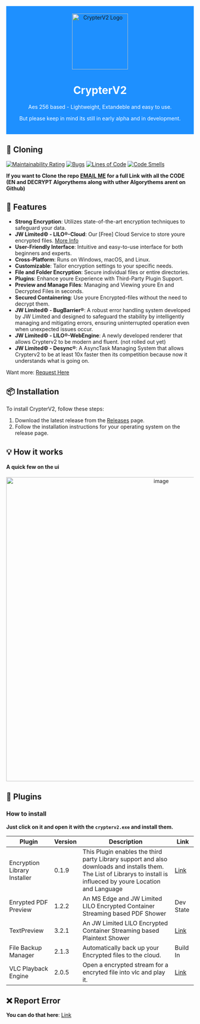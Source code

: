 <div align="center" style="background-color: #1E90FF; padding: 20px;">
  <img src="LILO-Packager/favico.ico" alt="CrypterV2 Logo" width="150">
  <h1 style="color: white;" href="https://sourceforge.net/projects/crypterv2/"> CrypterV2 </h1> 
  <p style="color: white;">Aes 256 based - Lightweight, Extandeble and easy to use.</p>
  <p style="color: white;">But please keep in mind its still in early alpha and in development.</p>
  
</div>

## 📜 Cloning 


[![Maintainability Rating](https://sonarcloud.io/api/project_badges/measure?project=JW-Limited_Crypterv2&metric=sqale_rating)](https://sonarcloud.io/summary/new_code?id=JW-Limited_Crypterv2)
[![Bugs](https://sonarcloud.io/api/project_badges/measure?project=JW-Limited_Crypterv2&metric=bugs)](https://sonarcloud.io/summary/new_code?id=JW-Limited_Crypterv2)
[![Lines of Code](https://sonarcloud.io/api/project_badges/measure?project=JW-Limited_Crypterv2&metric=ncloc)](https://sonarcloud.io/summary/new_code?id=JW-Limited_Crypterv2)
[![Code Smells](https://sonarcloud.io/api/project_badges/measure?project=JW-Limited_Crypterv2&metric=code_smells)](https://sonarcloud.io/summary/new_code?id=JW-Limited_Crypterv2)




**If you want to Clone the repo [EMAIL ME](mailto:kidjjoe@duck.com) for a full Link with all the CODE (EN and DECRYPT Algorythems along with uther Algorythems arent on Github)**

## 🚀 Features

- **Strong Encryption**: Utilizes state-of-the-art encryption techniques to safeguard your data.
- **JW Limited© - LILO®-Cloud**: Our [Free] Cloud Service to store youre encrypted files. [More Info](https://github.com/JW-Limited/Crypterv2/blob/main/CloudReadme.md)
- **User-Friendly Interface**: Intuitive and easy-to-use interface for both beginners and experts.
- **Cross-Platform**: Runs on Windows, macOS, and Linux.
- **Customizable**: Tailor encryption settings to your specific needs.
- **File and Folder Encryption**: Secure individual files or entire directories.
- **Plugins**: Enhance youre Experience with Third-Party Plugin Support.
- **Preview and Manage Files**: Managing and Viewing youre En and Decrypted Files in seconds.
- **Secured Containering**: Use youre Encrypted-files without the need to decrypt them.
- **JW Limited© - BugBarrier®**: A robust error handling system developed by JW Limited and designed to safeguard the stability by intelligently managing and mitigating errors, ensuring uninterrupted operation even when unexpected issues occur.
- **JW Limited© - LILO®-WebEngine**: A newly developed renderer that allows Crypterv2 to be modern and fluent. (not rolled out yet)
- **JW Limited© - Desync®**: A AsyncTask Managing System that allows Crypterv2 to be at least 10x faster then its competition because now it understands what is going on.

Want more: [Request Here](https://apps.powerapps.com/play/e/default-d4534c0e-dae8-48be-ae52-ab827d9c67af/a/b1bfbcad-de86-47b5-b2ee-a217bf1999b6?tenantId=d4534c0e-dae8-48be-ae52-ab827d9c67af&hint=f77ec201-866f-4059-8e08-c76e183496ac&sourcetime=1698314163862)

## 📦 Installation

To install CrypterV2, follow these steps:

1. Download the latest release from the [Releases](https://github.com/JW-Limited/Crypterv2/releases) page.
2. Follow the installation instructions for your operating system on the release page.

## 💡 How it works 
#### A quick few on the ui
<p align="center">
  <img width="817" alt="image" src="https://github.com/JW-Limited/Crypterv2/assets/120219149/65fa4514-1412-4920-bd05-0e412ee8c4b5">
</p>


## 🔌 Plugins 

### How to install
**Just click on it and open it with the ```crypterv2.exe``` and install them.**

| Plugin   | Version | Description         | Link |
| -------- | ------- | ------------------- | ------- |
| Encryption Library Installer | 0.1.9   | This Plugin enables the third party Library support and also downloads and installs them. The List of Librarys to install is influeced by youre Location and Language| [Link](https://github.com/JW-Limited/Crypterv2/raw/main/PackagedPlugins/CrypterLibrary.cryptex)|
| Enrypted PDF Preview | 1.2.2   | An MS Edge and JW Limited LILO Encrypted Container Streaming based PDF Shower | Dev State |
| TextPreview | 3.2.1   | An JW Limited LILO Encrypted Container Streaming based Plaintext Shower | [Link](https://github.com/JW-Limited/Crypterv2/raw/main/PackagedPlugins/TextPreviewLibrary.cryptex) |
| File Backup Manager             | 2.1.3   | Automatically back up your Encrypted files to the cloud. | Build In          |
| VLC Playback Engine            | 2.0.5   | Open a encrypted stream for a encryted file into vlc and play it. | [Link](https://github.com/JW-Limited/Crypterv2/raw/main/PackagedPlugins/vlcax.cryptex)           |

## ❌ Report Error

**You can do that here**: [Link](https://github.com/JW-Limited/Crypterv2/issues/new?assignees=&labels=&projects=&template=bug_report.md&title=Error)
